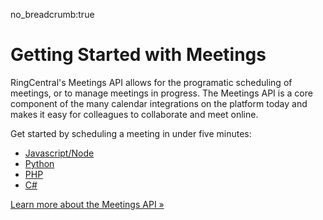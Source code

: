 no_breadcrumb:true

# Getting Started with Meetings

RingCentral's Meetings API allows for the programatic scheduling of meetings, or to manage meetings in progress. The Meetings API is a core component of the many calendar integrations on the platform today and makes it easy for colleagues to collaborate and meet online. 

Get started by scheduling a meeting in under five minutes:

* [Javascript/Node](./node/)
* [Python](./python/)
* [PHP](./php/)
* [C#](./c-sharp/)

<a class="btn btn-primary" href="https://developers.ringcentral.com/api-products/meetings">Learn more about the Meetings API &raquo;</a>

